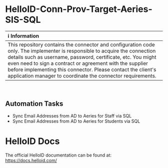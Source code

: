 # HelloID-Conn-Prov-Target-Aeries-SIS-SQL

| :information_source: Information |
|:---------------------------|
| This repository contains the connector and configuration code only. The implementer is responsible to acquire the connection details such as username, password, certificate, etc. You might even need to sign a contract or agreement with the supplier before implementing this connector. Please contact the client's application manager to coordinate the connector requirements.       |

<br />

## Automation Tasks
- Sync Email Addresses from AD to Aeries for Staff via SQL
- Sync Email Addresses from AD to Aeries for Students via SQL

# HelloID Docs
The official HelloID documentation can be found at: https://docs.helloid.com/
